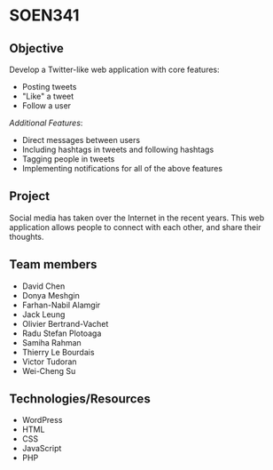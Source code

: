 # SOEN341

## Objective
Develop a Twitter-like web application with core features:
- Posting tweets
- "Like" a tweet
- Follow a user

*Additional Features*:
- Direct messages between users 
- Including hashtags in tweets and following hashtags
- Tagging people in tweets
- Implementing notifications for all of the above features  

## Project
Social media has taken over the Internet in the recent years. This web application allows people to connect with each other, and share their thoughts.



## Team members
- David Chen
- Donya Meshgin
- Farhan-Nabil Alamgir
- Jack Leung
- Olivier Bertrand-Vachet
- Radu Stefan Plotoaga
- Samiha Rahman
- Thierry Le Bourdais
- Victor Tudoran
- Wei-Cheng Su

## Technologies/Resources
- WordPress
- HTML
- CSS
- JavaScript
- PHP
